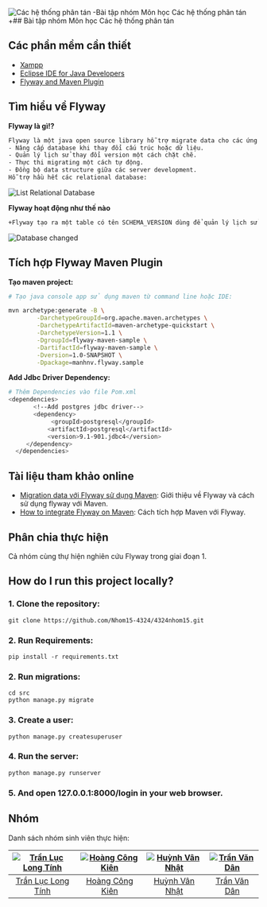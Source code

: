 
![Các hệ thống phân tán](https://user-images.githubusercontent.com/26924023/32180538-d4a9693e-bdc4-11e7-89d7-a3d31299c1fe.png)
-Bài tập nhóm Môn học Các hệ thống phân tán		 +## Bài tập nhóm Môn học Các hệ thống phân tán &nbsp;
 
 ## Các phần mềm cần thiết &nbsp;
 - [Xampp](https://www.apachefriends.org/index.html)
 - [Eclipse IDE for Java Developers](https://www.eclipse.org/downloads/packages/eclipse-ide-java-developers/keplersr1)
 - [Flyway and Maven Plugin](https://flywaydb.org/getstarted/download)
 
 ## Tìm hiểu về Flyway
 
 **Flyway là gì!?**
 ```sh
 Flyway là một java open source library hỗ trợ migrate data cho các ứng dụng, một khi chúng ta cần:
 - Nâng cấp database khi thay đổi cấu trúc hoặc dữ liệu.
 - Quản lý lịch sử thay đổi version một cách chặt chẽ.
 - Thực thi migrating một cách tự động.
 - Đồng bộ data structure giữa các server development.
 Hỗ trợ hầu hết các relational database:
 
 
 ```
 ![List Relational Database](https://user-images.githubusercontent.com/26924023/32181111-320d68f4-bdc6-11e7-88e6-b32d6edc1ed9.png)
 
 **Flyway hoạt động như thế nào**
 ```sh
 +Flyway tạo ra một table có tên SCHEMA_VERSION dùng để quản lý lịch sử phiên bản cũng như trạng thái của database.
 
 ```
 ![Database changed](https://user-images.githubusercontent.com/26924023/32181124-39ed717c-bdc6-11e7-8692-993587be48f3.png)
 
 ## Tích hợp Flyway Maven Plugin
 
 **Tạo maven project:**
 ```sh
 # Tạo java console app sử dụng maven từ command line hoặc IDE:
 
 mvn archetype:generate -B \
         -DarchetypeGroupId=org.apache.maven.archetypes \
         -DarchetypeArtifactId=maven-archetype-quickstart \
         -DarchetypeVersion=1.1 \
         -DgroupId=flyway-maven-sample \
         -DartifactId=flyway-maven-sample \
         -Dversion=1.0-SNAPSHOT \
         -Dpackage=manhnv.flyway.sample
 
 ```
 **Add Jdbc Driver Dependency:**
 ```sh
 # Thêm Dependencies vào file Pom.xml
 <dependencies>
        <!--Add postgres jdbc driver-->
        <dependency>
             <groupId>postgresql</groupId>
            <artifactId>postgresql</artifactId>
            <version>9.1-901.jdbc4</version>
      </dependency>
   </dependencies>
```
## Tài liệu tham khảo online
- [Migration data với Flyway sử dụng Maven](https://blog.udemy.com/xampp-tutorial/): Giới thiệu về Flyway và cách sử dụng flyway với Maven.
- [How to integrate Flyway on Maven](https://www.youtube.com/watch?v=lx-OAJKFDBg): Cách tích hợp Maven với Flyway.

 ## Phân chia thực hiện
 Cả nhóm cùng thự hiện nghiên cứu Flyway trong giai đoạn 1.
 
 ## How do I run this project locally?

### 1. Clone the repository:

    git clone https://github.com/Nhom15-4324/4324nhom15.git
### 2. Run Requirements:

    pip install -r requirements.txt

### 2. Run migrations:
    cd src
    python manage.py migrate

### 3. Create a user:
    python manage.py createsuperuser

### 4. Run the server:

    python manage.py runserver

### 5. And open 127.0.0.1:8000/login in your web browser.

[blog]: http://simpleisbetterthancomplex.com
[blog-post]: http://simpleisbetterthancomplex.com/tutorial/2016/06/27/how-to-use-djangos-built-in-login-system.html

 ## Nhóm
Danh sách nhóm sinh viên thực hiện:

[![Trần Lục Long Tính](https://user-images.githubusercontent.com/26924023/32182362-0f664dfe-bdc9-11e7-87e6-8ec55ea5213e.jpg)](https://www.facebook.com/tinh.dk) |  [![Hoàng Công Kiên](https://user-images.githubusercontent.com/26924023/32182367-131334d0-bdc9-11e7-96e5-0d6e7ee5e949.png)](https://www.facebook.com/hck1996)| [![Huỳnh Vân Nhật](https://user-images.githubusercontent.com/26924023/32182372-15090cb0-bdc9-11e7-8aa4-efc3a7421227.png)](https://www.facebook.com/hvn96) | [![Trần Văn Dân](https://user-images.githubusercontent.com/26924023/32182377-17089da0-bdc9-11e7-9fb9-8ebbcc0414c9.png)](https://www.facebook.com/kenshi.hao)
 :---:|:---:|:---:|:---:
 [Trần Lục Long Tính](https://github.com/tinhdk1) | [Hoàng Công Kiên](https://github.com/deepink2) | [Huỳnh Vân Nhật](https://github.com/huynhvannhat) | [Trần Văn Dân](https://github.com/trandan27/)
